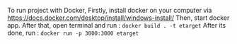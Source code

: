 
To run project with Docker,
Firstly, install docker on your computer via https://docs.docker.com/desktop/install/windows-install/
Then, start docker app.
After that, open terminal and run :    `docker build . -t etarget`
After its done, run : `docker run -p 3000:3000 etarget`


